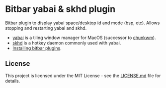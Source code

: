 # Bitbar yabai & skhd plugin

Bitbar plugin to display yabai space/desktop id and mode (bsp, etc). 
Allows stopping and restarting yabai and skhd.

* [yabai](https://github.com/koekeishiya/yabai) is a tiling window manager for MacOS (successor to [chunkwm](https://github.com/koekeishiya/chunkwm)).
* [skhd](https://github.com/koekeishiya/skhd/) is a hotkey daemon commonly used with yabai.
* [Installing bitbar plugins](https://github.com/matryer/bitbar#installing-plugins).


## License
This project is licensed under the MIT License - see the [LICENSE.md](https://github.com/benallan/bitbar-yabai-skhd/LICENSE.md) file for details.
